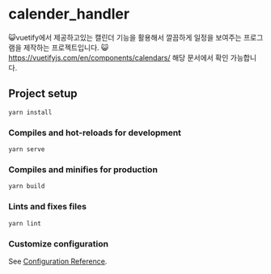 # calender_handler

😺vuetify에서 제공하고있는 캘린더 기능을 활용해서 깔끔하게 일정을 보여주는 프로그램을 제작하는 프로젝트입니다.
😺https://vuetifyjs.com/en/components/calendars/ 해당 문서에서 확인 가능합니다.

## Project setup
```
yarn install
```

### Compiles and hot-reloads for development
```
yarn serve
```

### Compiles and minifies for production
```
yarn build
```

### Lints and fixes files
```
yarn lint
```

### Customize configuration
See [Configuration Reference](https://cli.vuejs.org/config/).
